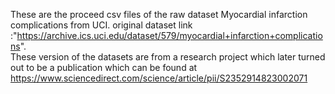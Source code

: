 These are the proceed csv files of the raw dataset Myocardial infarction complications from UCI. 
original dataset link :"https://archive.ics.uci.edu/dataset/579/myocardial+infarction+complications".  
These version of the datasets are from a research project which later turned out to be a publication which can be found at https://www.sciencedirect.com/science/article/pii/S2352914823002071
